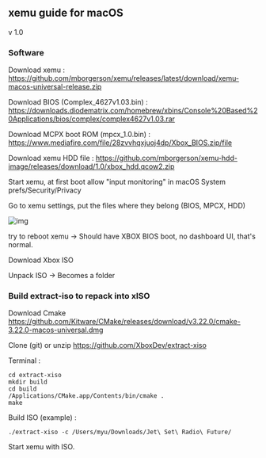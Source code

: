 ## xemu guide for macOS

v 1.0

### Software

Download xemu : https://github.com/mborgerson/xemu/releases/latest/download/xemu-macos-universal-release.zip

Download BIOS (Complex_4627v1.03.bin)  : https://downloads.diodematrix.com/homebrew/xbins/Console%20Based%20Applications/bios/complex/complex4627v1.03.rar

Download MCPX boot ROM (mpcx_1.0.bin) : https://www.mediafire.com/file/28zvvhqxjuoj4dp/Xbox_BIOS.zip/file

Download xemu HDD file : https://github.com/mborgerson/xemu-hdd-image/releases/download/1.0/xbox_hdd.qcow2.zip

Start xemu, at first boot allow "input monitoring" in macOS System prefs/Security/Privacy

Go to xemu settings, put the files where they belong (BIOS, MPCX, HDD)

![img](/Users/myu/Desktop/cfg.png)

try to reboot xemu -> Should have XBOX BIOS boot, no dashboard UI, that's normal.

Download Xbox ISO

Unpack ISO -> Becomes a folder

### Build extract-iso to repack into xISO

Download Cmake https://github.com/Kitware/CMake/releases/download/v3.22.0/cmake-3.22.0-macos-universal.dmg

Clone (git) or unzip https://github.com/XboxDev/extract-xiso

Terminal :

	cd extract-xiso
	mkdir build
	cd build
    /Applications/CMake.app/Contents/bin/cmake .
	make

Build ISO (example) :

    ./extract-xiso -c /Users/myu/Downloads/Jet\ Set\ Radio\ Future/

Start xemu with ISO.

